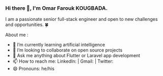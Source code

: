 ### Hi there 👋, I'm Omar Farouk KOUGBADA.

I am a passionate senior full-stack engineer and open to new challenges and opportunities. 🍀

About me :
- 🌱 I’m currently learning artificial intelligence
- 👯 I’m looking to collaborate on open source projects
- 💬 Ask me anything about Flutter or Laravel app development
- 📫 How to reach me: LinkedIn: | Gmail: | Twitter:
- 😄 Pronouns: he/his
